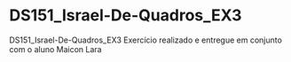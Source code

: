 # DS151_Israel-De-Quadros_EX3
DS151_Israel-De-Quadros_EX3
Exercício realizado e entregue em conjunto com o aluno Maicon Lara
